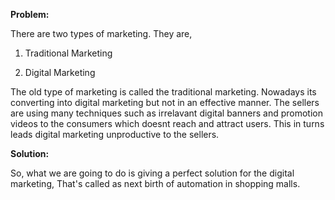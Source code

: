 **Problem:**



There are two types of marketing. They are,


1) Traditional Marketing

2) Digital Marketing 



The old type of marketing is called the traditional marketing. Nowadays its converting into digital marketing but not in an effective manner. The sellers are using many techniques such as irrelavant digital banners and promotion videos to the consumers which doesnt reach and attract users. This in turns leads digital marketing unproductive to the sellers.



**Solution:**



So, what we are going to do is giving a perfect solution for the digital marketing, That's called as next birth of automation in shopping malls.
